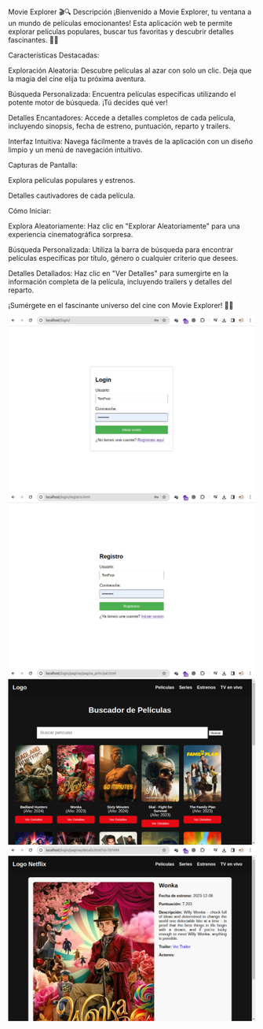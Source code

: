 Movie Explorer 🎬🔍
Descripción
¡Bienvenido a Movie Explorer, tu ventana a un mundo de películas emocionantes! Esta aplicación web te permite explorar películas populares, buscar tus favoritas y descubrir detalles fascinantes. 🍿✨

Características Destacadas:

Exploración Aleatoria: Descubre películas al azar con solo un clic. Deja que la magia del cine elija tu próxima aventura.

Búsqueda Personalizada: Encuentra películas específicas utilizando el potente motor de búsqueda. ¡Tú decides qué ver!

Detalles Encantadores: Accede a detalles completos de cada película, incluyendo sinopsis, fecha de estreno, puntuación, reparto y trailers.

Interfaz Intuitiva: Navega fácilmente a través de la aplicación con un diseño limpio y un menú de navegación intuitivo.

Capturas de Pantalla:


Explora películas populares y estrenos.


Detalles cautivadores de cada película.

Cómo Iniciar:

Explora Aleatoriamente: Haz clic en "Explorar Aleatoriamente" para una experiencia cinematográfica sorpresa.

Búsqueda Personalizada: Utiliza la barra de búsqueda para encontrar películas específicas por título, género o cualquier criterio que desees.

Detalles Detallados: Haz clic en "Ver Detalles" para sumergirte en la información completa de la película, incluyendo trailers y detalles del reparto.

¡Sumérgete en el fascinante universo del cine con Movie Explorer! 🚀🎥

<div align="center">
  <img src="https://github.com/ToniPost/Buscador_de_peliculas/blob/main/Captura%20desde%202024-02-19%2021-23-21.png?raw=true" alt="Fondo">
</div>


<div align="center">
  <img src="https://github.com/ToniPost/Buscador_de_peliculas/blob/main/Captura%20desde%202024-02-19%2021-24-07.png?raw=true" alt="Fondo">
</div>



<div align="center">
  <img src="https://github.com/ToniPost/Buscador_de_peliculas/blob/main/Captura%20desde%202024-02-19%2021-24-23.png?raw=true" alt="Fondo">
</div>


<div align="center">
  <img src="https://github.com/ToniPost/Buscador_de_peliculas/blob/main/Captura%20desde%202024-02-19%2021-24-49.png?raw=true" alt="Fondo">
</div>
